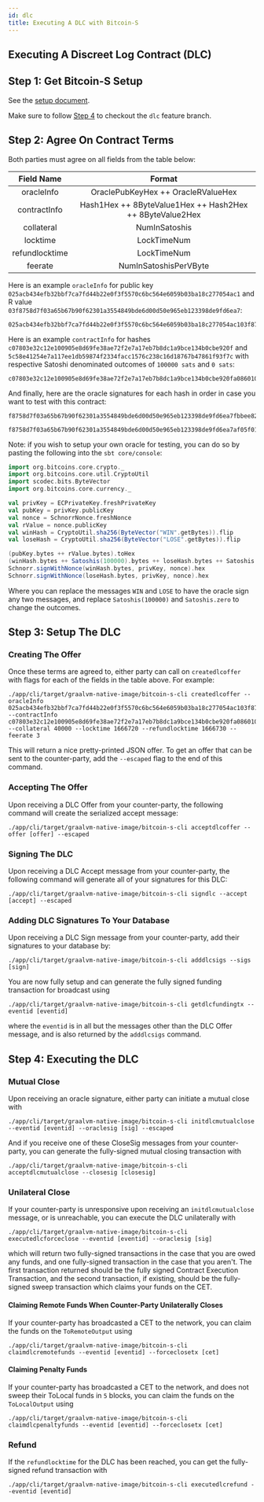 ```yaml
---
id: dlc
title: Executing A DLC with Bitcoin-S
---
```


## Executing A Discreet Log Contract (DLC)

## Step 1: Get Bitcoin-S Setup

See the [setup document](../getting-setup).

Make sure to follow [Step 4](../getting-setup#step-4-optional-discreet-log-contract-branch) to checkout the `dlc` feature branch.

## Step 2: Agree On Contract Terms

Both parties must agree on all fields from the table below:

|   Field Name   |                          Format                          |
| :------------: | :------------------------------------------------------: |
|   oracleInfo   |            OraclePubKeyHex ++ OracleRValueHex            |
|  contractInfo  | Hash1Hex ++ 8ByteValue1Hex ++ Hash2Hex ++ 8ByteValue2Hex |
|   collateral   |                      NumInSatoshis                       |
|    locktime    |                       LockTimeNum                        |
| refundlocktime |                       LockTimeNum                        |
|    feerate     |                  NumInSatoshisPerVByte                   |

Here is an example `oracleInfo` for public key `025acb434efb32bbf7ca7fd44b22e0f3f5570c6bc564e6059b03ba18c277054ac1` and R value `03f8758d7f03a65b67b90f62301a3554849bde6d00d50e965eb123398de9fd6ea7`:

```bashrc
025acb434efb32bbf7ca7fd44b22e0f3f5570c6bc564e6059b03ba18c277054ac103f8758d7f03a65b67b90f62301a3554849bde6d00d50e965eb123398de9fd6ea7
```

Here is an example `contractInfo` for hashes `c07803e32c12e100905e8d69fe38ae72f2e7a17eb7b8dc1a9bce134b0cbe920f` and `5c58e41254e7a117ee1db59874f2334facc1576c238c16d18767b47861f93f7c` with respective Satoshi denominated outcomes of `100000 sats` and `0 sats`:

```bashrc
c07803e32c12e100905e8d69fe38ae72f2e7a17eb7b8dc1a9bce134b0cbe920fa0860100000000005c58e41254e7a117ee1db59874f2334facc1576c238c16d18767b47861f93f7c0000000000000000
```

And finally, here are the oracle signatures for each hash in order in case you want to test with this contract:

```bashrc
f8758d7f03a65b67b90f62301a3554849bde6d00d50e965eb123398de9fd6ea7fbbee821b7166028a6927282830c9452cfcf3c5716c57e43dd4069ca87625010
```

```bashrc
f8758d7f03a65b67b90f62301a3554849bde6d00d50e965eb123398de9fd6ea7af05f01f1ca852cf5454a7dc91cdad7903dc2e67ddb2b3bc9d61dabd8856aa6a
```

Note: if you wish to setup your own oracle for testing, you can do so by pasting the following into the `sbt core/console`:

```scala
import org.bitcoins.core.crypto._
import org.bitcoins.core.util.CryptoUtil
import scodec.bits.ByteVector
import org.bitcoins.core.currency._

val privKey = ECPrivateKey.freshPrivateKey
val pubKey = privKey.publicKey
val nonce = SchnorrNonce.freshNonce
val rValue = nonce.publicKey
val winHash = CryptoUtil.sha256(ByteVector("WIN".getBytes)).flip
val loseHash = CryptoUtil.sha256(ByteVector("LOSE".getBytes)).flip

(pubKey.bytes ++ rValue.bytes).toHex
(winHash.bytes ++ Satoshis(100000).bytes ++ loseHash.bytes ++ Satoshis.zero.bytes).toHex
Schnorr.signWithNonce(winHash.bytes, privKey, nonce).hex
Schnorr.signWithNonce(loseHash.bytes, privKey, nonce).hex
```

Where you can replace the messages `WIN` and `LOSE` to have the oracle sign any two messages, and replace `Satoshis(100000)` and `Satoshis.zero` to change the outcomes.

## Step 3: Setup The DLC

### Creating The Offer

Once these terms are agreed to, either party can call on `createdlcoffer` with flags for each of the fields in the table above. For example:

```bashrc
./app/cli/target/graalvm-native-image/bitcoin-s-cli createdlcoffer --oracleInfo 025acb434efb32bbf7ca7fd44b22e0f3f5570c6bc564e6059b03ba18c277054ac103f8758d7f03a65b67b90f62301a3554849bde6d00d50e965eb123398de9fd6ea7 --contractInfo c07803e32c12e100905e8d69fe38ae72f2e7a17eb7b8dc1a9bce134b0cbe920fa0860100000000005c58e41254e7a117ee1db59874f2334facc1576c238c16d18767b47861f93f7c0000000000000000 --collateral 40000 --locktime 1666720 --refundlocktime 1666730 --feerate 3
```

This will return a nice pretty-printed JSON offer. To get an offer that can be sent to the counter-party, add the `--escaped` flag to the end of this command.

### Accepting The Offer

Upon receiving a DLC Offer from your counter-party, the following command will create the serialized accept message:

```bashrc
./app/cli/target/graalvm-native-image/bitcoin-s-cli acceptdlcoffer --offer [offer] --escaped
```

### Signing The DLC

Upon receiving a DLC Accept message from your counter-party, the following command will generate all of your signatures for this DLC:

```bashrc
./app/cli/target/graalvm-native-image/bitcoin-s-cli signdlc --accept [accept] --escaped
```

### Adding DLC Signatures To Your Database

Upon receiving a DLC Sign message from your counter-party, add their signatures to your database by:

```bashrc
./app/cli/target/graalvm-native-image/bitcoin-s-cli adddlcsigs --sigs [sign]
```

You are now fully setup and can generate the fully signed funding transaction for broadcast using

```bashrc
./app/cli/target/graalvm-native-image/bitcoin-s-cli getdlcfundingtx --eventid [eventid]
```

where the `eventid` is in all but the messages other than the DLC Offer message, and is also returned by the `adddlcsigs` command.

## Step 4: Executing the DLC

### Mutual Close

Upon receiving an oracle signature, either party can initiate a mutual close with

```bashrc
./app/cli/target/graalvm-native-image/bitcoin-s-cli initdlcmutualclose --eventid [eventid] --oraclesig [sig] --escaped
```

And if you receive one of these CloseSig messages from your counter-party, you can generate the fully-signed mutual closing transaction with

```bashrc
./app/cli/target/graalvm-native-image/bitcoin-s-cli acceptdlcmutualclose --closesig [closesig]
```

### Unilateral Close

If your counter-party is unresponsive upon receiving an `initdlcmutualclose` message, or is unreachable, you can execute the DLC unilaterally with

```bashrc
./app/cli/target/graalvm-native-image/bitcoin-s-cli executedlcforceclose --eventid [eventid] --oraclesig [sig]
```

which will return two fully-signed transactions in the case that you are owed any funds, and one fully-signed transaction in the case that you aren't. The first transaction returned should be the fully signed Contract Execution Transaction, and the second transaction, if existing, should be the fully-signed sweep transaction which claims your funds on the CET.

#### Claiming Remote Funds When Counter-Party Unilaterally Closes

If your counter-party has broadcasted a CET to the network, you can claim the funds on the `ToRemoteOutput` using

```bashrc
./app/cli/target/graalvm-native-image/bitcoin-s-cli claimdlcremotefunds --eventid [eventid] --forceclosetx [cet]
```

#### Claiming Penalty Funds

If your counter-party has broadcasted a CET to the network, and does not sweep their ToLocal funds in `5` blocks, you can claim the funds on the `ToLocalOutput` using

```bashrc
./app/cli/target/graalvm-native-image/bitcoin-s-cli claimdlcpenaltyfunds --eventid [eventid] --forceclosetx [cet]
```

### Refund

If the `refundlocktime` for the DLC has been reached, you can get the fully-signed refund transaction with

```bashrc
./app/cli/target/graalvm-native-image/bitcoin-s-cli executedlcrefund --eventid [eventid]
```


